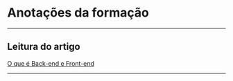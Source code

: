 # Anotações da formação

---

## Leitura do artigo
[O que é Back-end e Front-end](https://cursos.alura.com.br/extra/alura-mais/o-que-e-back-end-e-front-end-c9076)

---

